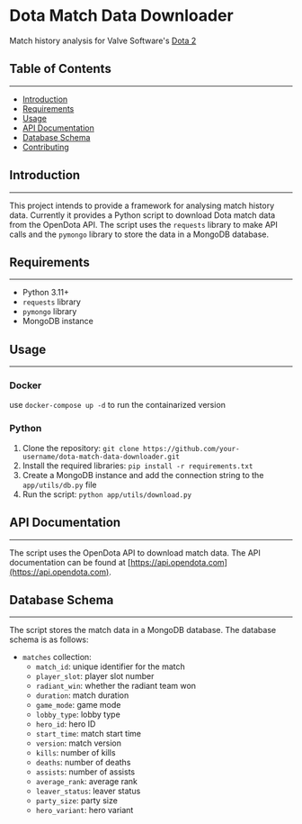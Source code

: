

# Dota Match Data Downloader


Match history analysis for Valve Software's [Dota 2](dota2.com)

## Table of Contents
-----------------

* [Introduction](#introduction)
* [Requirements](#requirements)
* [Usage](#usage)
* [API Documentation](#api-documentation)
* [Database Schema](#database-schema)
* [Contributing](#contributing)

## Introduction
------------

This project intends to provide a framework for analysing match history data. Currently it provides a Python script to download Dota match data from the OpenDota API. The script uses the `requests` library to make API calls and the `pymongo` library to store the data in a MongoDB database.

## Requirements
------------

* Python 3.11+
* `requests` library
* `pymongo` library
* MongoDB instance

## Usage
-----
### Docker
use `docker-compose up -d` to run the containarized version

### Python
1. Clone the repository: `git clone https://github.com/your-username/dota-match-data-downloader.git`
2. Install the required libraries: `pip install -r requirements.txt`
3. Create a MongoDB instance and add the connection string to the `app/utils/db.py` file
4. Run the script: `python app/utils/download.py`

## API Documentation
-----------------

The script uses the OpenDota API to download match data. The API documentation can be found at [https://api.opendota.com](https://api.opendota.com).

## Database Schema
-----------------

The script stores the match data in a MongoDB database. The database schema is as follows:

* `matches` collection:
	+ `match_id`: unique identifier for the match
	+ `player_slot`: player slot number
	+ `radiant_win`: whether the radiant team won
	+ `duration`: match duration
	+ `game_mode`: game mode
	+ `lobby_type`: lobby type
	+ `hero_id`: hero ID
	+ `start_time`: match start time
	+ `version`: match version
	+ `kills`: number of kills
	+ `deaths`: number of deaths
	+ `assists`: number of assists
	+ `average_rank`: average rank
	+ `leaver_status`: leaver status
	+ `party_size`: party size
	+ `hero_variant`: hero variant
